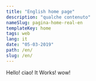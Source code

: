```yaml
---
title: "English home page"
description: "qualche contenuto"
nameSlug: pagina-home-real-en
templateKey: home
tags: web
lang: it
date: "05-03-2019"
path: /en/
slug: /en/
---
```


Hello! ciao! It Works! wow!
